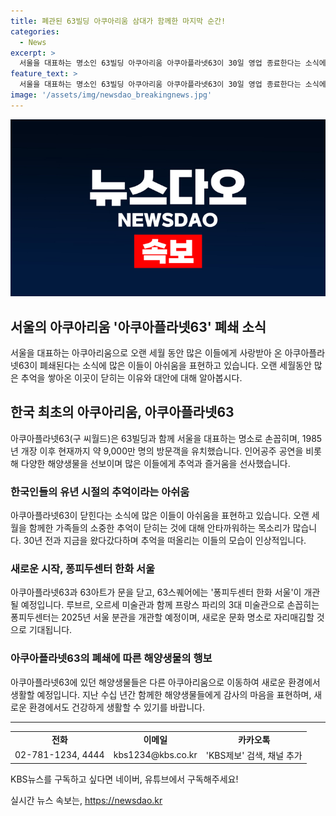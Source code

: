 ```yaml
---
title: 폐관된 63빌딩 아쿠아리움 삼대가 함께한 마지막 순간!
categories:
  - News
excerpt: >
  서울을 대표하는 명소인 63빌딩 아쿠아리움 아쿠아플라넷63이 30일 영업 종료한다는 소식에 사람들의 아쉬움이 크다. 1985년 개장 이후 9,000만 명 이상이 방문한 최초의 아쿠아리움으로, 인어공주 공연과 다양한 해양생물로 사랑받아왔다. 하지만 아쿠아리움은 닫히고, 한화호텔앤리조트는 63스퀘어에 새로운 퐁피두센터 한화 서울을 개관할 예정이다. 이로 인해 63빌딩 아쿠아리움의 유년 시절 추억을 담은 곳이 지워지며, 새로운 명소로 대체될 가능성에 관심이 쏠린다. KBS뉴스가 이에 관한 시민들의 반응을 취재해 보도했다.
feature_text: >
  서울을 대표하는 명소인 63빌딩 아쿠아리움 아쿠아플라넷63이 30일 영업 종료한다는 소식에 사람들의 아쉬움이 크다. 1985년 개장 이후 9,000만 명 이상이 방문한 최초의 아쿠아리움으로, 인어공주 공연과 다양한 해양생물로 사랑받아왔다. 하지만 아쿠아리움은 닫히고, 한화호텔앤리조트는 63스퀘어에 새로운 퐁피두센터 한화 서울을 개관할 예정이다. 이로 인해 63빌딩 아쿠아리움의 유년 시절 추억을 담은 곳이 지워지며, 새로운 명소로 대체될 가능성에 관심이 쏠린다. KBS뉴스가 이에 관한 시민들의 반응을 취재해 보도했다.
image: '/assets/img/newsdao_breakingnews.jpg'
---
```


<p><img src="/assets/img/newsdao_breakingnews.jpg" alt="koreaapp 속보" /></p>

<h2 data-ke-size="size26">서울의 아쿠아리움 '아쿠아플라넷63' 폐쇄 소식</h2>

<p data-ke-size="size16">서울을 대표하는 아쿠아리움으로 오랜 세월 동안 많은 이들에게 사랑받아 온 아쿠아플라넷63이 폐쇄된다는 소식에 많은 이들이 아쉬움을 표현하고 있습니다. 오랜 세월동안 많은 추억을 쌓아온 이곳이 닫히는 이유와 대안에 대해 알아봅시다.</p>

<h2 data-ke-size="size24">한국 최초의 아쿠아리움, 아쿠아플라넷63</h2>

<p data-ke-size="size16">아쿠아플라넷63(구 씨월드)은 63빌딩과 함께 서울을 대표하는 명소로 손꼽히며, 1985년 개장 이후 현재까지 약 9,000만 명의 방문객을 유치했습니다. 인어공주 공연을 비롯해 다양한 해양생물을 선보이며 많은 이들에게 추억과 즐거움을 선사했습니다.</p>

<h3 data-ke-size="size22">한국인들의 유년 시절의 추억이라는 아쉬움</h3>

<p data-ke-size="size16">아쿠아플라넷63이 닫힌다는 소식에 많은 이들이 아쉬움을 표현하고 있습니다. 오랜 세월을 함께한 가족들의 소중한 추억이 닫히는 것에 대해 안타까워하는 목소리가 많습니다. 30년 전과 지금을 왔다갔다하며 추억을 떠올리는 이들의 모습이 인상적입니다.</p>

<h3 data-ke-size="size22">새로운 시작, 퐁피두센터 한화 서울</h3>

<p data-ke-size="size16">아쿠아플라넷63과 63아트가 문을 닫고, 63스퀘어에는 '퐁피두센터 한화 서울'이 개관될 예정입니다. 루브르, 오르세 미술관과 함께 프랑스 파리의 3대 미술관으로 손꼽히는 퐁피두센터는 2025년 서울 분관을 개관할 예정이며, 새로운 문화 명소로 자리매김할 것으로 기대됩니다.</p>

<h3 data-ke-size="size22">아쿠아플라넷63의 폐쇄에 따른 해양생물의 행보</h3>

<p data-ke-size="size16">아쿠아플라넷63에 있던 해양생물들은 다른 아쿠아리움으로 이동하여 새로운 환경에서 생활할 예정입니다. 지난 수십 년간 함께한 해양생물들에게 감사의 마음을 표현하며, 새로운 환경에서도 건강하게 생활할 수 있기를 바랍니다.</p>

<hr>

<table>
    <tr>
        <td style="text-align: center; height: 17px;"><b>전화</b></td>
        <td style="text-align: center; height: 17px;"><b>이메일</b></td>
        <td style="text-align: center; height: 17px;"><b>카카오톡</b></td>
    </tr>
    <tr>
        <td style="text-align: center;">02-781-1234, 4444</td>
        <td style="text-align: center;">kbs1234@kbs.co.kr</td>
        <td style="text-align: center;">'KBS제보' 검색, 채널 추가</td>
    </tr>
</table>

<p data-ke-size="size16">KBS뉴스를 구독하고 싶다면 네이버, 유튜브에서 구독해주세요!</p>
실시간 뉴스 속보는, <a href="https://newsdao.kr" rel="dofollow">https://newsdao.kr</a>


